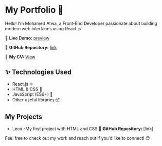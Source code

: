 # My Portfolio 🌟  

Hello! I'm Mohamed Atwa, a Front-End Developer passionate about building modern web interfaces using React.js.  

🚀 **Live Demo:** [preview](https://atwa-portfolio.netlify.app)

📂 **GitHub Repository:** [link](https://github.com/mo-atwa/My-Portfolio)

📄 **My CV:** [View ](https://drive.google.com/file/d/1oH9P8n6Gb4Hv0qNAXYkjiC-fvSW14jEb/view?usp=sharing)

## ✨ Technologies Used  
- React.js ⚛️  
- HTML & CSS 🎨  
- JavaScript (ES6+) 🚀  
- Other useful libraries 📦

## My Projects 
- Leon -My first project with HTML and CSS 📂 **GitHub Repository:** [link]

Feel free to check out my work and reach out if you'd like to connect! 😊  
